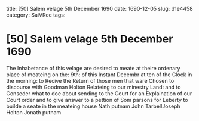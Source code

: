 title: [50] Salem velage 5th December 1690
date: 1690-12-05
slug: d1e4458
category: SalVRec
tags: 


<div markdown class="doc" id="d1e4458">


# [50] Salem velage 5th December 1690

The Inhabetance of this velage are desired to meate at theire ordenary place of meateing on the: 9th: of this Instant Decembr at ten of the Clock in the morning: to Recive the Return of those men that ware Chosen to discourse with Goodman Holton Relateing to our minestry Land: and to Conseder what to doe about sending to the Court for an Explaination of our Court order and to give answer to a pettion of Som parsons for Leberty to builde a seate in the meateing house Nath putnam John TarbellJoseph Holton Jonath putnam
</div>